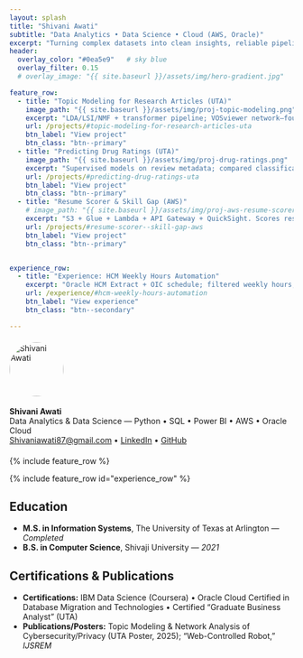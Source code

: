 ```yaml
---
layout: splash
title: "Shivani Awati"
subtitle: "Data Analytics • Data Science • Cloud (AWS, Oracle)"
excerpt: "Turning complex datasets into clean insights, reliable pipelines, and decision-ready dashboards."
header:
  overlay_color: "#0ea5e9"   # sky blue
  overlay_filter: 0.15
  # overlay_image: "{{ site.baseurl }}/assets/img/hero-gradient.jpg"

feature_row:
  - title: "Topic Modeling for Research Articles (UTA)"
    image_path: "{{ site.baseurl }}/assets/img/proj-topic-modeling.png"
    excerpt: "LDA/LSI/NMF + transformer pipeline; VOSviewer network—found coherent themes and influential authors."
    url: /projects/#topic-modeling-for-research-articles-uta
    btn_label: "View project"
    btn_class: "btn--primary"
  - title: "Predicting Drug Ratings (UTA)"
    image_path: "{{ site.baseurl }}/assets/img/proj-drug-ratings.png"
    excerpt: "Supervised models on review metadata; compared classification vs regression; macro-F1/MAE tracked."
    url: /projects/#predicting-drug-ratings-uta
    btn_label: "View project"
    btn_class: "btn--primary"
  - title: "Resume Scorer & Skill Gap (AWS)"
    # image_path: "{{ site.baseurl }}/assets/img/proj-aws-resume-scorer.png"   # uncomment if you added an image
    excerpt: "S3 + Glue + Lambda + API Gateway + QuickSight. Scores resumes vs JDs and lists missing skills."
    url: /projects/#resume-scorer--skill-gap-aws
    btn_label: "View project"
    btn_class: "btn--primary"


experience_row:
  - title: "Experience: HCM Weekly Hours Automation"
    excerpt: "Oracle HCM Extract + OIC schedule; filtered weekly hours; ~80% manual triage reduction."
    url: /experience/#hcm-weekly-hours-automation
    btn_label: "View experience"
    btn_class: "btn--secondary"

---
```



<!-- Profile block -->
<div style="display:flex; gap:18px; align-items:center; flex-wrap:wrap; margin: 1.25rem 0;">
  <img src="{{ site.baseurl }}/assets/img/shivani-photo.jpg" alt="Shivani Awati"
       style="width:96px;height:96px;border-radius:50%;object-fit:cover;">
  <div>
    <strong>Shivani Awati</strong><br/>
    Data Analytics & Data Science — Python • SQL • Power BI • AWS • Oracle Cloud<br/>
    <a href="mailto:Shivaniawati87@gmail.com"><i class="fas fa-envelope"></i> Shivaniawati87@gmail.com</a> •
    <a href="https://www.linkedin.com/in/shivani-awati"><i class="fab fa-linkedin"></i> LinkedIn</a> •
    <a href="https://github.com/shivaniawati"><i class="fab fa-github"></i> GitHub</a>
  </div>
</div>

{% include feature_row %}

{% include feature_row id="experience_row" %}


## Education
- **M.S. in Information Systems**, The University of Texas at Arlington — *Completed*
- **B.S. in Computer Science**, Shivaji University — *2021*

## Certifications & Publications
- **Certifications:** IBM Data Science (Coursera) • Oracle Cloud Certified in Database Migration and Technologies • Certified “Graduate Business Analyst” (UTA)
- **Publications/Posters:** Topic Modeling & Network Analysis of Cybersecurity/Privacy (UTA Poster, 2025); “Web-Controlled Robot,” *IJSREM*
